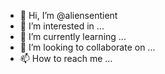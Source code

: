 - 👋 Hi, I’m @aliensentient
- 👀 I’m interested in ...
- 🌱 I’m currently learning ...
- 💞️ I’m looking to collaborate on ...
- 📫 How to reach me ...

<!---
aliensentient/aliensentient is a ✨ special ✨ repository because its `README.md` (this file) appears on your GitHub profile.
You can click the Preview link to take a look at your changes.
--->
